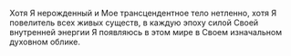 Хотя Я нерожденный и Мое трансцендентное тело нетленно, хотя Я повелитель всех живых существ, в каждую эпоху силой Своей внутренней энергии Я появляюсь в этом мире в Своем изначальном духовном облике.